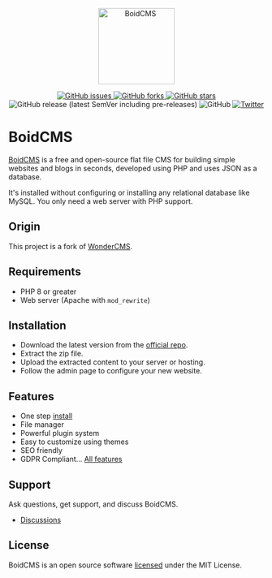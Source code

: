 <p align="center">
  <a href="https://boidcms.github.io" target="_blank">
    <img src="https://boidcms.github.io/_media/logo.svg" width="150" alt="BoidCMS">
  </a>
</p>
<p align="center">
  <a href="https://github.com/BoidCMS/BoidCMS/issues">
    <img alt="GitHub issues" src="https://img.shields.io/github/issues/BoidCMS/BoidCMS">
  </a>
  <a href="https://github.com/BoidCMS/BoidCMS/network">
    <img alt="GitHub forks" src="https://img.shields.io/github/forks/BoidCMS/BoidCMS">
  </a>
  <a href="https://github.com/BoidCMS/BoidCMS/stargazers">
    <img alt="GitHub stars" src="https://img.shields.io/github/stars/BoidCMS/BoidCMS">
  </a>
  <img alt="GitHub release (latest SemVer including pre-releases)" src="https://img.shields.io/github/v/release/BoidCMS/BoidCMS?include_prereleases">
  <img alt="GitHub" src="https://img.shields.io/github/license/BoidCMS/BoidCMS">
  <a href="https://twitter.com/intent/tweet?text=Wow:&url=https%3A%2F%2Fgithub.com%2FBoidCMS%2FBoidCMS">
    <img alt="Twitter" src="https://img.shields.io/twitter/url?style=social&url=https%3A%2F%2Fgithub.com%2FBoidCMS%2FBoidCMS">
  </a>
</p>

# BoidCMS
[BoidCMS](https://boidcms.github.io) is a free and open-source flat file CMS for building simple websites and blogs in seconds, developed using PHP and uses JSON as a database.

It's installed without configuring or installing any relational database like MySQL.
You only need a web server with PHP support.

## Origin
This project is a fork of [WonderCMS](https://www.wondercms.com).


## Requirements
 - PHP 8 or greater
 - Web server (Apache with `mod_rewrite`)


## Installation
- Download the latest version from the [official repo](https://github.com/BoidCMS/BoidCMS).
- Extract the zip file.
- Upload the extracted content to your server or hosting.
- Follow the admin page to configure your new website.


## Features
  - One step [install](https://boidcms.github.io/#/install)
  - File manager
  - Powerful plugin system
  - Easy to customize using themes
  - SEO friendly
  - GDPR Compliant...
  [All features](https://boidcms.github.io/#/features)


## Support
Ask questions, get support, and discuss BoidCMS.
 - [Discussions](https://github.com/BoidCMS/BoidCMS/discussions)


## License
BoidCMS is an open source software [licensed](https://boidcms.github.io/#/license) under the MIT License.
